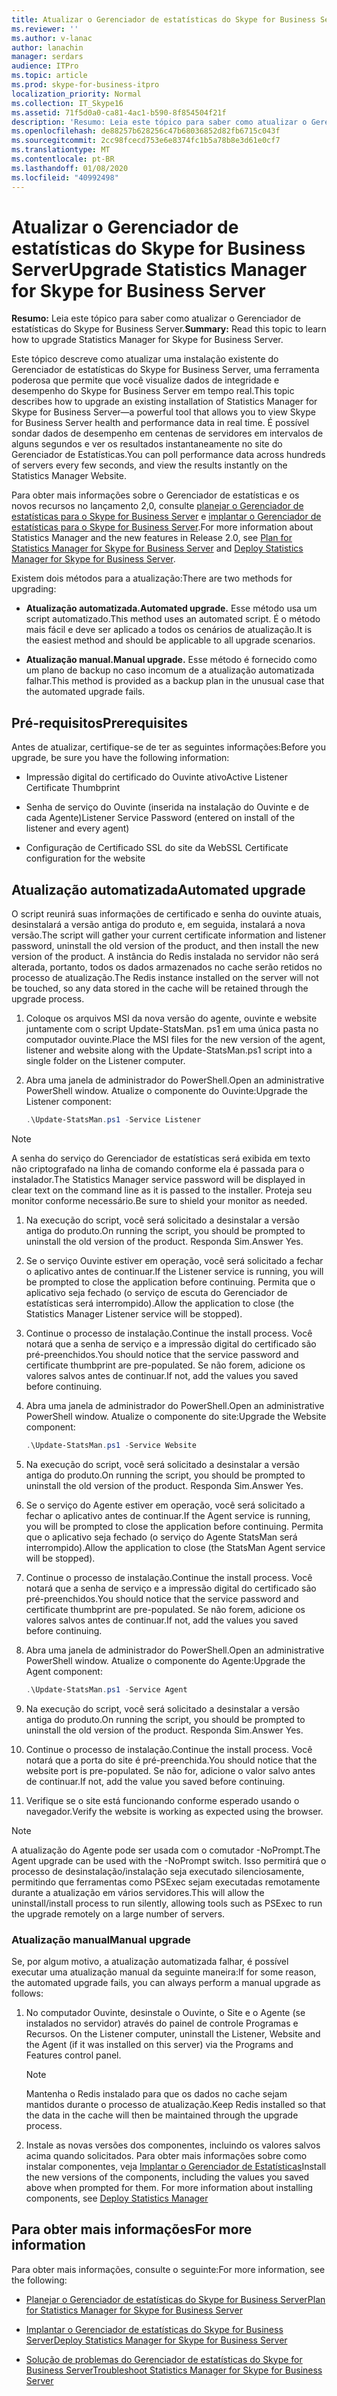 ```yaml
---
title: Atualizar o Gerenciador de estatísticas do Skype for Business Server
ms.reviewer: ''
ms.author: v-lanac
author: lanachin
manager: serdars
audience: ITPro
ms.topic: article
ms.prod: skype-for-business-itpro
localization_priority: Normal
ms.collection: IT_Skype16
ms.assetid: 71f5d0a0-ca81-4ac1-b590-8f854504f21f
description: 'Resumo: Leia este tópico para saber como atualizar o Gerenciador de estatísticas do Skype for Business Server.'
ms.openlocfilehash: de88257b628256c47b68036852d82fb6715c043f
ms.sourcegitcommit: 2cc98fcecd753e6e8374fc1b5a78b8e3d61e0cf7
ms.translationtype: MT
ms.contentlocale: pt-BR
ms.lasthandoff: 01/08/2020
ms.locfileid: "40992498"
---
```

# <a name="upgrade-statistics-manager-for-skype-for-business-server"></a><span data-ttu-id="f33ea-103">Atualizar o Gerenciador de estatísticas do Skype for Business Server</span><span class="sxs-lookup"><span data-stu-id="f33ea-103">Upgrade Statistics Manager for Skype for Business Server</span></span>
 
<span data-ttu-id="f33ea-104">**Resumo:** Leia este tópico para saber como atualizar o Gerenciador de estatísticas do Skype for Business Server.</span><span class="sxs-lookup"><span data-stu-id="f33ea-104">**Summary:** Read this topic to learn how to upgrade Statistics Manager for Skype for Business Server.</span></span>
  
<span data-ttu-id="f33ea-105">Este tópico descreve como atualizar uma instalação existente do Gerenciador de estatísticas do Skype for Business Server, uma ferramenta poderosa que permite que você visualize dados de integridade e desempenho do Skype for Business Server em tempo real.</span><span class="sxs-lookup"><span data-stu-id="f33ea-105">This topic describes how to upgrade an existing installation of Statistics Manager for Skype for Business Server—a powerful tool that allows you to view Skype for Business Server health and performance data in real time.</span></span> <span data-ttu-id="f33ea-106">É possível sondar dados de desempenho em centenas de servidores em intervalos de alguns segundos e ver os resultados instantaneamente no site do Gerenciador de Estatísticas.</span><span class="sxs-lookup"><span data-stu-id="f33ea-106">You can poll performance data across hundreds of servers every few seconds, and view the results instantly on the Statistics Manager Website.</span></span> 
  
<span data-ttu-id="f33ea-107">Para obter mais informações sobre o Gerenciador de estatísticas e os novos recursos no lançamento 2,0, consulte [planejar o Gerenciador de estatísticas para o Skype for Business Server](plan.md) e [implantar o Gerenciador de estatísticas para o Skype for Business Server](deploy.md).</span><span class="sxs-lookup"><span data-stu-id="f33ea-107">For more information about Statistics Manager and the new features in Release 2.0, see [Plan for Statistics Manager for Skype for Business Server](plan.md) and [Deploy Statistics Manager for Skype for Business Server](deploy.md).</span></span>
  
<span data-ttu-id="f33ea-108">Existem dois métodos para a atualização:</span><span class="sxs-lookup"><span data-stu-id="f33ea-108">There are two methods for upgrading:</span></span>
  
- <span data-ttu-id="f33ea-109">**Atualização automatizada.**</span><span class="sxs-lookup"><span data-stu-id="f33ea-109">**Automated upgrade.**</span></span> <span data-ttu-id="f33ea-110">Esse método usa um script automatizado.</span><span class="sxs-lookup"><span data-stu-id="f33ea-110">This method uses an automated script.</span></span> <span data-ttu-id="f33ea-111">É o método mais fácil e deve ser aplicado a todos os cenários de atualização.</span><span class="sxs-lookup"><span data-stu-id="f33ea-111">It is the easiest method and should be applicable to all upgrade scenarios.</span></span>
    
- <span data-ttu-id="f33ea-112">**Atualização manual.**</span><span class="sxs-lookup"><span data-stu-id="f33ea-112">**Manual upgrade.**</span></span> <span data-ttu-id="f33ea-113">Esse método é fornecido como um plano de backup no caso incomum de a atualização automatizada falhar.</span><span class="sxs-lookup"><span data-stu-id="f33ea-113">This method is provided as a backup plan in the unusual case that the automated upgrade fails.</span></span>
    
## <a name="prerequisites"></a><span data-ttu-id="f33ea-114">Pré-requisitos</span><span class="sxs-lookup"><span data-stu-id="f33ea-114">Prerequisites</span></span>

<span data-ttu-id="f33ea-115">Antes de atualizar, certifique-se de ter as seguintes informações:</span><span class="sxs-lookup"><span data-stu-id="f33ea-115">Before you upgrade, be sure you have the following information:</span></span>
  
- <span data-ttu-id="f33ea-116">Impressão digital do certificado do Ouvinte ativo</span><span class="sxs-lookup"><span data-stu-id="f33ea-116">Active Listener Certificate Thumbprint</span></span>
    
- <span data-ttu-id="f33ea-117">Senha de serviço do Ouvinte (inserida na instalação do Ouvinte e de cada Agente)</span><span class="sxs-lookup"><span data-stu-id="f33ea-117">Listener Service Password (entered on install of the listener and every agent)</span></span>
    
- <span data-ttu-id="f33ea-118">Configuração de Certificado SSL do site da Web</span><span class="sxs-lookup"><span data-stu-id="f33ea-118">SSL Certificate configuration for the website</span></span>
    
## <a name="automated-upgrade"></a><span data-ttu-id="f33ea-119">Atualização automatizada</span><span class="sxs-lookup"><span data-stu-id="f33ea-119">Automated upgrade</span></span>

<span data-ttu-id="f33ea-120">O script reunirá suas informações de certificado e senha do ouvinte atuais, desinstalará a versão antiga do produto e, em seguida, instalará a nova versão.</span><span class="sxs-lookup"><span data-stu-id="f33ea-120">The script will gather your current certificate information and listener password, uninstall the old version of the product, and then install the new version of the product.</span></span> <span data-ttu-id="f33ea-121">A instância do Redis instalada no servidor não será alterada, portanto, todos os dados armazenados no cache serão retidos no processo de atualização.</span><span class="sxs-lookup"><span data-stu-id="f33ea-121">The Redis instance installed on the server will not be touched, so any data stored in the cache will be retained through the upgrade process.</span></span>
  
1. <span data-ttu-id="f33ea-122">Coloque os arquivos MSI da nova versão do agente, ouvinte e website juntamente com o script Update-StatsMan. ps1 em uma única pasta no computador ouvinte.</span><span class="sxs-lookup"><span data-stu-id="f33ea-122">Place the MSI files for the new version of the agent, listener and website along with the Update-StatsMan.ps1 script into a single folder on the Listener computer.</span></span>
    
2. <span data-ttu-id="f33ea-123">Abra uma janela de administrador do PowerShell.</span><span class="sxs-lookup"><span data-stu-id="f33ea-123">Open an administrative PowerShell window.</span></span> <span data-ttu-id="f33ea-124">Atualize o componente do Ouvinte:</span><span class="sxs-lookup"><span data-stu-id="f33ea-124">Upgrade the Listener component:</span></span>
    
   ```PowerShell
   .\Update-StatsMan.ps1 -Service Listener
   ```

> [!NOTE]
> <span data-ttu-id="f33ea-125">A senha do serviço do Gerenciador de estatísticas será exibida em texto não criptografado na linha de comando conforme ela é passada para o instalador.</span><span class="sxs-lookup"><span data-stu-id="f33ea-125">The Statistics Manager service password will be displayed in clear text on the command line as it is passed to the installer.</span></span> <span data-ttu-id="f33ea-126">Proteja seu monitor conforme necessário.</span><span class="sxs-lookup"><span data-stu-id="f33ea-126">Be sure to shield your monitor as needed.</span></span> 
  
1. <span data-ttu-id="f33ea-127">Na execução do script, você será solicitado a desinstalar a versão antiga do produto.</span><span class="sxs-lookup"><span data-stu-id="f33ea-127">On running the script, you should be prompted to uninstall the old version of the product.</span></span> <span data-ttu-id="f33ea-128">Responda Sim.</span><span class="sxs-lookup"><span data-stu-id="f33ea-128">Answer Yes.</span></span>
    
2. <span data-ttu-id="f33ea-129">Se o serviço Ouvinte estiver em operação, você será solicitado a fechar o aplicativo antes de continuar.</span><span class="sxs-lookup"><span data-stu-id="f33ea-129">If the Listener service is running, you will be prompted to close the application before continuing.</span></span> <span data-ttu-id="f33ea-130">Permita que o aplicativo seja fechado (o serviço de escuta do Gerenciador de estatísticas será interrompido).</span><span class="sxs-lookup"><span data-stu-id="f33ea-130">Allow the application to close (the Statistics Manager Listener service will be stopped).</span></span>
    
3. <span data-ttu-id="f33ea-131">Continue o processo de instalação.</span><span class="sxs-lookup"><span data-stu-id="f33ea-131">Continue the install process.</span></span> <span data-ttu-id="f33ea-132">Você notará que a senha de serviço e a impressão digital do certificado são pré-preenchidos.</span><span class="sxs-lookup"><span data-stu-id="f33ea-132">You should notice that the service password and certificate thumbprint are pre-populated.</span></span> <span data-ttu-id="f33ea-133">Se não forem, adicione os valores salvos antes de continuar.</span><span class="sxs-lookup"><span data-stu-id="f33ea-133">If not, add the values you saved before continuing.</span></span>
    
4. <span data-ttu-id="f33ea-134">Abra uma janela de administrador do PowerShell.</span><span class="sxs-lookup"><span data-stu-id="f33ea-134">Open an administrative PowerShell window.</span></span> <span data-ttu-id="f33ea-135">Atualize o componente do site:</span><span class="sxs-lookup"><span data-stu-id="f33ea-135">Upgrade the Website component:</span></span>
    
   ```PowerShell
   .\Update-StatsMan.ps1 -Service Website
   ```

5. <span data-ttu-id="f33ea-136">Na execução do script, você será solicitado a desinstalar a versão antiga do produto.</span><span class="sxs-lookup"><span data-stu-id="f33ea-136">On running the script, you should be prompted to uninstall the old version of the product.</span></span> <span data-ttu-id="f33ea-137">Responda Sim.</span><span class="sxs-lookup"><span data-stu-id="f33ea-137">Answer Yes.</span></span>
    
6. <span data-ttu-id="f33ea-138">Se o serviço do Agente estiver em operação, você será solicitado a fechar o aplicativo antes de continuar.</span><span class="sxs-lookup"><span data-stu-id="f33ea-138">If the Agent service is running, you will be prompted to close the application before continuing.</span></span> <span data-ttu-id="f33ea-139">Permita que o aplicativo seja fechado (o serviço do Agente StatsMan será interrompido).</span><span class="sxs-lookup"><span data-stu-id="f33ea-139">Allow the application to close (the StatsMan Agent service will be stopped).</span></span>
    
7. <span data-ttu-id="f33ea-140">Continue o processo de instalação.</span><span class="sxs-lookup"><span data-stu-id="f33ea-140">Continue the install process.</span></span> <span data-ttu-id="f33ea-141">Você notará que a senha de serviço e a impressão digital do certificado são pré-preenchidos.</span><span class="sxs-lookup"><span data-stu-id="f33ea-141">You should notice that the service password and certificate thumbprint are pre-populated.</span></span> <span data-ttu-id="f33ea-142">Se não forem, adicione os valores salvos antes de continuar.</span><span class="sxs-lookup"><span data-stu-id="f33ea-142">If not, add the values you saved before continuing.</span></span>
    
8. <span data-ttu-id="f33ea-143">Abra uma janela de administrador do PowerShell.</span><span class="sxs-lookup"><span data-stu-id="f33ea-143">Open an administrative PowerShell window.</span></span> <span data-ttu-id="f33ea-144">Atualize o componente do Agente:</span><span class="sxs-lookup"><span data-stu-id="f33ea-144">Upgrade the Agent component:</span></span>
    
   ```PowerShell
   .\Update-StatsMan.ps1 -Service Agent
   ```

9. <span data-ttu-id="f33ea-145">Na execução do script, você será solicitado a desinstalar a versão antiga do produto.</span><span class="sxs-lookup"><span data-stu-id="f33ea-145">On running the script, you should be prompted to uninstall the old version of the product.</span></span> <span data-ttu-id="f33ea-146">Responda Sim.</span><span class="sxs-lookup"><span data-stu-id="f33ea-146">Answer Yes.</span></span>
    
10. <span data-ttu-id="f33ea-147">Continue o processo de instalação.</span><span class="sxs-lookup"><span data-stu-id="f33ea-147">Continue the install process.</span></span> <span data-ttu-id="f33ea-148">Você notará que a porta do site é pré-preenchida.</span><span class="sxs-lookup"><span data-stu-id="f33ea-148">You should notice that the website port is pre-populated.</span></span> <span data-ttu-id="f33ea-149">Se não for, adicione o valor salvo antes de continuar.</span><span class="sxs-lookup"><span data-stu-id="f33ea-149">If not, add the value you saved before continuing.</span></span>
    
11. <span data-ttu-id="f33ea-150">Verifique se o site está funcionando conforme esperado usando o navegador.</span><span class="sxs-lookup"><span data-stu-id="f33ea-150">Verify the website is working as expected using the browser.</span></span>
    
> [!NOTE]
> <span data-ttu-id="f33ea-151">A atualização do Agente pode ser usada com o comutador -NoPrompt.</span><span class="sxs-lookup"><span data-stu-id="f33ea-151">The Agent upgrade can be used with the -NoPrompt switch.</span></span> <span data-ttu-id="f33ea-152">Isso permitirá que o processo de desinstalação/instalação seja executado silenciosamente, permitindo que ferramentas como PSExec sejam executadas remotamente durante a atualização em vários servidores.</span><span class="sxs-lookup"><span data-stu-id="f33ea-152">This will allow the uninstall/install process to run silently, allowing tools such as PSExec to run the upgrade remotely on a large number of servers.</span></span> 
  
### <a name="manual-upgrade"></a><span data-ttu-id="f33ea-153">Atualização manual</span><span class="sxs-lookup"><span data-stu-id="f33ea-153">Manual upgrade</span></span>

<span data-ttu-id="f33ea-154">Se, por algum motivo, a atualização automatizada falhar, é possível executar uma atualização manual da seguinte maneira:</span><span class="sxs-lookup"><span data-stu-id="f33ea-154">If for some reason, the automated upgrade fails, you can always perform a manual upgrade as follows:</span></span>
  
1. <span data-ttu-id="f33ea-155">	No computador Ouvinte, desinstale o Ouvinte, o Site e o Agente (se instalados no servidor) através do painel de controle Programas e Recursos.  </span><span class="sxs-lookup"><span data-stu-id="f33ea-155">On the Listener computer, uninstall the Listener, Website and the Agent (if it was installed on this server) via the Programs and Features control panel.</span></span> 
    
    > [!NOTE]
    >  <span data-ttu-id="f33ea-156"> Mantenha o Redis instalado para que os dados no cache sejam mantidos durante o processo de atualização.</span><span class="sxs-lookup"><span data-stu-id="f33ea-156">Keep Redis installed so that the data in the cache will then be maintained through the upgrade process.</span></span>
  
2. <span data-ttu-id="f33ea-p118">	Instale as novas versões dos componentes, incluindo os valores salvos acima quando solicitados. Para obter mais informações sobre como instalar componentes, veja [Implantar o Gerenciador de Estatísticas](deploy.md#BKMK_Deploy)</span><span class="sxs-lookup"><span data-stu-id="f33ea-p118">Install the new versions of the components, including the values you saved above when prompted for them. For more information about installing components, see [Deploy Statistics Manager](deploy.md#BKMK_Deploy)</span></span>

    
## <a name="for-more-information"></a><span data-ttu-id="f33ea-159">Para obter mais informações</span><span class="sxs-lookup"><span data-stu-id="f33ea-159">For more information</span></span>
<span data-ttu-id="f33ea-160"><a name="BKMK_Fixed"> </a></span><span class="sxs-lookup"><span data-stu-id="f33ea-160"></span></span>

<span data-ttu-id="f33ea-161">Para obter mais informações, consulte o seguinte:</span><span class="sxs-lookup"><span data-stu-id="f33ea-161">For more information, see the following:</span></span>
  
- [<span data-ttu-id="f33ea-162">Planejar o Gerenciador de estatísticas do Skype for Business Server</span><span class="sxs-lookup"><span data-stu-id="f33ea-162">Plan for Statistics Manager for Skype for Business Server</span></span>](plan.md)
    
- [<span data-ttu-id="f33ea-163">Implantar o Gerenciador de estatísticas do Skype for Business Server</span><span class="sxs-lookup"><span data-stu-id="f33ea-163">Deploy Statistics Manager for Skype for Business Server</span></span>](deploy.md)
    
- [<span data-ttu-id="f33ea-164">Solução de problemas do Gerenciador de estatísticas do Skype for Business Server</span><span class="sxs-lookup"><span data-stu-id="f33ea-164">Troubleshoot Statistics Manager for Skype for Business Server</span></span>](troubleshoot.md)
